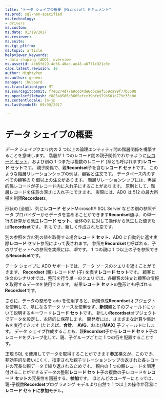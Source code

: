 ```yaml
---
title: "データ シェイプの概要 |Microsoft ドキュメント"
ms.prod: sql-non-specified
ms.technology:
- drivers
ms.custom: 
ms.date: 01/19/2017
ms.reviewer: 
ms.suite: 
ms.tgt_pltfrm: 
ms.topic: article
helpviewer_keywords:
- data shaping [ADO], overview
ms.assetid: 4cb5fd29-4e56-46ac-ae48-a6771c321c0c
caps.latest.revision: 10
author: MightyPen
ms.author: genemi
manager: jhubbard
ms.translationtype: MT
ms.sourcegitcommit: f7e6274d77a9cdd4de6cbcaef559ca99f77b3608
ms.openlocfilehash: f885a8585d3665efcc39bfe979b501d779c35c00
ms.contentlocale: ja-jp
ms.lasthandoff: 09/09/2017

---
```

# <a name="data-shaping-overview"></a>データ シェイプの概要
*データ シェイプ*クエリ内の 2 つ以上の論理エンティティ間の階層関係を構築することを意味します。 階層が 1 つのレコード間の親子関係でわかるように[レコード セット](../../../ado/reference/ado-api/recordset-object-ado.md)、および別の 1 つまたは複数のレコード (章とも呼ばれます)**レコード セット**です。 親子関係で、親**Recordset**子を含む**レコード セット**です。 このような階層リレーションシップの例は、顧客と注文です。 データベース内のすべての顧客の 0 個以上の注文があります。 階層リレーションシップには、再帰的孫レコードが子レコード内に入れ子にすることがあります。 原則として、階層レコードを任意の深さに入れ子にできます。 実際には、ADO は 512 の最大再帰を制限**Recordset**s。  
  
 形状の [全般]、列に**レコード セット**Microsoft® SQL Server などの別の参照データ プロバイダーからデータを含めることができます**Recordset**値は、の単一行の計算から派生**レコード セット**、全体の列に対して操作から派生した値または**Recordset**です。 列もでき、新しく作成された空です。  
  
 別の参照を含む列の値を取得する場合**レコード セット**、ADO に自動的に返す実際**レコード セット**参照によって表されます。 参照を**Recordset**と呼ばれる、子のサブセットへの参照を実際には、*章*です。 1 つの親は 1 つ以上の子を参照できる**Recordset**です。  
  
 データ シェイプに ADO サポートでは、データ ソースのクエリを返すことができます、 **Recordset** (親) レコードが (子) を表す**レコード セット**です。 顧客と注文のシナリオでは、整形を行う単一のクエリでは、各顧客の注文と顧客の情報を取得するデータを使用できます。 結果**レコード セット**の整形とも呼ばれる**Recordset**です。  
  
 さらに、データの整形を ado を使用すると、新規作成**Recordset**オブジェクトを使用して、基になるデータ ソースを使用せず、**新規**親と子のフィールドについて説明するキーワード**レコード セット**です。 新しい**Recordset**オブジェクトでデータを設定し、永続的に保存します。 開発者には、さまざまな計算や集計もを実行できます (たとえば、**合計**、 **AVG**、および**MAX**) 子フィールドにします。 データ シェイプ作成することも、親**Recordset**子から**レコード セット**子のレコードをグループ化して、親、子グループごとに 1 つの行を配置することです。  
  
 正規 SQL を使用してデータを取得することができます**参加**構文が、このでき、非効率的な扱いにくく、指定された親子リレーションシップの返された各レコードの冗長な親データで繰り返されるためです。 親内の 1 つの親レコードを関連付けることができるデータの整形**レコード セット**子の複数の子レコードを**レコード セット**の冗長性を回避する、**参加**です。 ほとんどのユーザーにとっては、親-子複数**Recordset**プログラミング モデルより自然で 1 つ以上の操作が容易に**レコード セットに参加**モデル。
